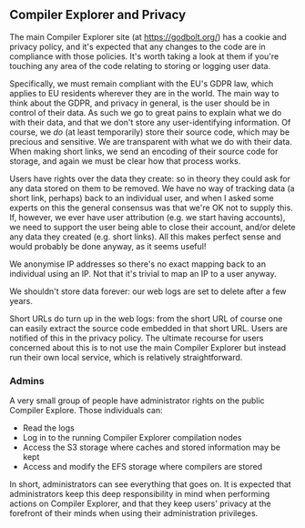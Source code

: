 Compiler Explorer and Privacy
-----------------------------

The main Compiler Explorer site (at https://godbolt.org/) has a cookie and privacy policy, and it's expected that any
changes to the code are in compliance with those policies. It's worth taking a look at them if you're touching any area
of the code relating to storing or logging user data.

Specifically, we must remain compliant with the EU's GDPR law, which applies to EU residents wherever they are in the
world. The main way to think about the GDPR, and privacy in general, is the user should be in control of their data. As
such we go to great pains to explain what we do with their data, and that we don't store any user-identifying
information. Of course, we _do_ (at least temporarily) store their source code, which may be precious and sensitive. We
are transparent with what we do with their data. When making short links, we send an encoding of their source code for
storage, and again we must be clear how that process works.

Users have rights over the data they create: so in theory they could ask for any data stored on them to be removed. We
have no way of tracking data (a short link, perhaps) back to an individual user, and when I asked some experts on this
the general consensus was that we're OK not to supply this. If, however, we ever have user attribution (e.g. we start
having accounts), we need to support the user being able to close their account, and/or delete any data they created
(e.g. short links). All this makes perfect sense and would probably be done anyway, as it seems useful!

We anonymise IP addresses so there's no exact mapping back to an individual using an IP. Not that it's trivial to map an
IP to a user anyway.

We shouldn't store data forever: our web logs are set to delete after a few years.

Short URLs do turn up in the web logs: from the short URL of course one can easily extract the source code embedded in
that short URL. Users are notified of this in the privacy policy. The ultimate recourse for users concerned about this
is to not use the main Compiler Explorer but instead run their own local service, which is relatively straightforward.

### Admins

A very small group of people have administrator rights on the public Compiler Explore. Those individuals can:

* Read the logs
* Log in to the running Compiler Explorer compilation nodes
* Access the S3 storage where caches and stored information may be kept
* Access and modify the EFS storage where compilers are stored

In short, administrators can see everything that goes on. It is expected that administrators keep this deep
responsibility in mind when performing actions on Compiler Explorer, and that they keep users' privacy at the forefront
of their minds when using their administration privileges.
